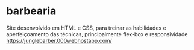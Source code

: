# barbearia
Site desenvolvido em HTML e CSS, para treinar as habilidades e aperfeiçoamento das técnicas, principalmente flex-box e responsividade
https://junglebarber.000webhostapp.com/
